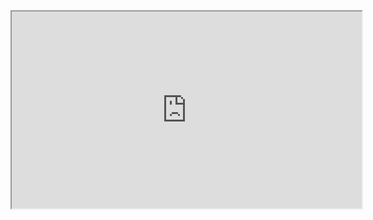 <iframe width="560" height="315" src='https://dbdiagram.io/embed/645f971ddca9fb07c4053044'> </iframe>